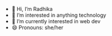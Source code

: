 - 👋 Hi, I’m Radhika
- 👀 I’m interested in anything technology
- 🌱 I’m currently interested in web dev
- 😄 Pronouns: she/her

<!---
porce-lia/porce-lia is a ✨ special ✨ repository because its `README.md` (this file) appears on your GitHub profile.
You can click the Preview link to take a look at your changes.
--->
